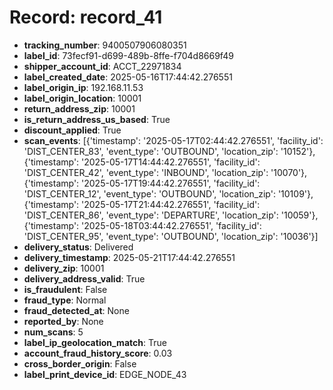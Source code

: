 # Record: record_41

- **tracking_number**: 9400507906080351
- **label_id**: 73fecf91-d699-489b-8ffe-f704d8669f49
- **shipper_account_id**: ACCT_22971834
- **label_created_date**: 2025-05-16T17:44:42.276551
- **label_origin_ip**: 192.168.11.53
- **label_origin_location**: 10001
- **return_address_zip**: 10001
- **is_return_address_us_based**: True
- **discount_applied**: True
- **scan_events**: [{'timestamp': '2025-05-17T02:44:42.276551', 'facility_id': 'DIST_CENTER_83', 'event_type': 'OUTBOUND', 'location_zip': '10152'}, {'timestamp': '2025-05-17T14:44:42.276551', 'facility_id': 'DIST_CENTER_42', 'event_type': 'INBOUND', 'location_zip': '10070'}, {'timestamp': '2025-05-17T19:44:42.276551', 'facility_id': 'DIST_CENTER_12', 'event_type': 'OUTBOUND', 'location_zip': '10109'}, {'timestamp': '2025-05-17T21:44:42.276551', 'facility_id': 'DIST_CENTER_86', 'event_type': 'DEPARTURE', 'location_zip': '10059'}, {'timestamp': '2025-05-18T03:44:42.276551', 'facility_id': 'DIST_CENTER_95', 'event_type': 'OUTBOUND', 'location_zip': '10036'}]
- **delivery_status**: Delivered
- **delivery_timestamp**: 2025-05-21T17:44:42.276551
- **delivery_zip**: 10001
- **delivery_address_valid**: True
- **is_fraudulent**: False
- **fraud_type**: Normal
- **fraud_detected_at**: None
- **reported_by**: None
- **num_scans**: 5
- **label_ip_geolocation_match**: True
- **account_fraud_history_score**: 0.03
- **cross_border_origin**: False
- **label_print_device_id**: EDGE_NODE_43